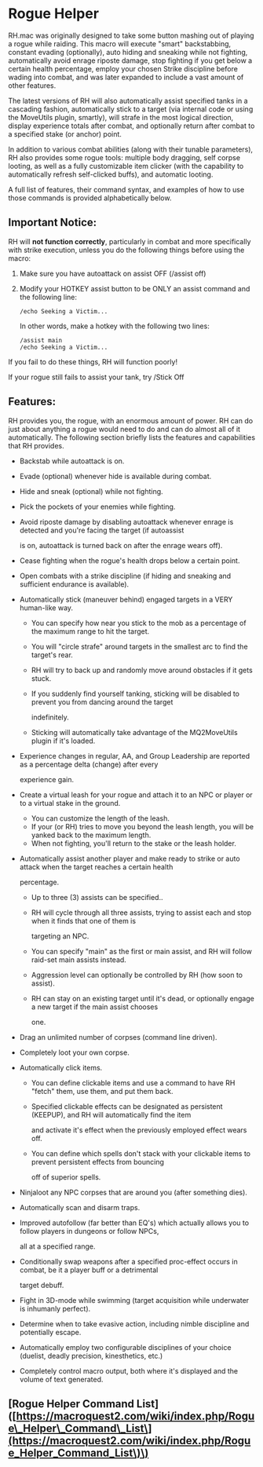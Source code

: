# Rogue Helper

RH.mac was originally designed to take some button mashing out of playing a rogue while raiding. This macro will execute "smart" backstabbing, constant evading \(optionally\), auto hiding and sneaking while not fighting, automatically avoid enrage riposte damage, stop fighting if you get below a certain health percentage, employ your chosen Strike discipline before wading into combat, and was later expanded to include a vast amount of other features.

The latest versions of RH will also automatically assist specified tanks in a cascading fashion, automatically stick to a target \(via internal code or using the MoveUtils plugin, smartly\), will strafe in the most logical direction, display experience totals after combat, and optionally return after combat to a specified stake \(or anchor\) point.

In addition to various combat abilities \(along with their tunable parameters\), RH also provides some rogue tools: multiple body dragging, self corpse looting, as well as a fully customizable item clicker \(with the capability to automatically refresh self-clicked buffs\), and automatic looting.

A full list of features, their command syntax, and examples of how to use those commands is provided alphabetically below.

## Important Notice:

RH will **not function correctly**, particularly in combat and more specifically with strike execution, unless you do the following things before using the macro:

1. Make sure you have autoattack on assist OFF \(/assist off\)
2. Modify your HOTKEY assist button to be ONLY an assist command and the following line:

   `/echo Seeking a Victim...`

   In other words, make a hotkey with the following two lines:

   `/assist main`  
   `/echo Seeking a Victim...`

If you fail to do these things, RH will function poorly!

If your rogue still fails to assist your tank, try /Stick Off

## Features:

RH provides you, the rogue, with an enormous amount of power. RH can do just about anything a rogue would need to do and can do almost all of it automatically. The following section briefly lists the features and capabilities that RH provides.

* Backstab while autoattack is on.
* Evade \(optional\) whenever hide is available during combat.
* Hide and sneak \(optional\) while not fighting.
* Pick the pockets of your enemies while fighting.
* Avoid riposte damage by disabling autoattack whenever enrage is detected and you're facing the target \(if autoassist

  is on, autoattack is turned back on after the enrage wears off\).

* Cease fighting when the rogue's health drops below a certain point.
* Open combats with a strike discipline \(if hiding and sneaking and sufficient endurance is available\).
* Automatically stick \(maneuver behind\) engaged targets in a VERY human-like way.
  * You can specify how near you stick to the mob as a percentage of the maximum range to hit the target.
  * You will "circle strafe" around targets in the smallest arc to find the target's rear.
  * RH will try to back up and randomly move around obstacles if it gets stuck.
  * If you suddenly find yourself tanking, sticking will be disabled to prevent you from dancing around the target

    indefinitely.

  * Sticking will automatically take advantage of the MQ2MoveUtils plugin if it's loaded.
* Experience changes in regular, AA, and Group Leadership are reported as a percentage delta \(change\) after every

  experience gain.

* Create a virtual leash for your rogue and attach it to an NPC or player or to a virtual stake in the ground.
  * You can customize the length of the leash.
  * If your \(or RH\) tries to move you beyond the leash length, you will be yanked back to the maximum length.
  * When not fighting, you'll return to the stake or the leash holder.
* Automatically assist another player and make ready to strike or auto attack when the target reaches a certain health

  percentage.

  * Up to three \(3\) assists can be specified..
  * RH will cycle through all three assists, trying to assist each and stop when it finds that one of them is

    targeting an NPC.

  * You can specify "main" as the first or main assist, and RH will follow raid-set main assists instead.
  * Aggression level can optionally be controlled by RH \(how soon to assist\).
  * RH can stay on an existing target until it's dead, or optionally engage a new target if the main assist chooses

    one.

* Drag an unlimited number of corpses \(command line driven\).
* Completely loot your own corpse.
* Automatically click items.
  * You can define clickable items and use a command to have RH "fetch" them, use them, and put them back.
  * Specified clickable effects can be designated as persistent \(KEEPUP\), and RH will automatically find the item

    and activate it's effect when the previously employed effect wears off.

  * You can define which spells don't stack with your clickable items to prevent persistent effects from bouncing

    off of superior spells.
* Ninjaloot any NPC corpses that are around you \(after something dies\).
* Automatically scan and disarm traps.
* Improved autofollow \(far better than EQ's\) which actually allows you to follow players in dungeons or follow NPCs,

  all at a specified range.

* Conditionally swap weapons after a specified proc-effect occurs in combat, be it a player buff or a detrimental

  target debuff.

* Fight in 3D-mode while swimming \(target acquisition while underwater is inhumanly perfect\).
* Determine when to take evasive action, including nimble discipline and potentially escape.
* Automatically employ two configurable disciplines of your choice \(duelist, deadly precision, kinesthetics, etc.\)
* Completely control macro output, both where it's displayed and the volume of text generated.

## \[Rogue Helper Command List\]\([https://macroquest2.com/wiki/index.php/Rogue\_Helper\_Command\_List\](https://macroquest2.com/wiki/index.php/Rogue_Helper_Command_List\)\)

